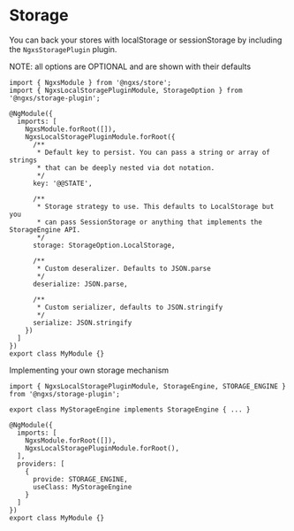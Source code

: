 # Storage

You can back your stores with localStorage or sessionStorage by including the `NgxsStoragePlugin` plugin.

NOTE: all options are OPTIONAL and are shown with their defaults

```TS
import { NgxsModule } from '@ngxs/store';
import { NgxsLocalStoragePluginModule, StorageOption } from '@ngxs/storage-plugin';

@NgModule({
  imports: [
    NgxsModule.forRoot([]),
    NgxsLocalStoragePluginModule.forRoot({
      /**
       * Default key to persist. You can pass a string or array of strings
       * that can be deeply nested via dot notation.
       */
      key: '@@STATE',

      /**
       * Storage strategy to use. This defaults to LocalStorage but you
       * can pass SessionStorage or anything that implements the StorageEngine API.
       */
      storage: StorageOption.LocalStorage,

      /**
       * Custom deseralizer. Defaults to JSON.parse
       */
      deserialize: JSON.parse,

      /**
       * Custom serializer, defaults to JSON.stringify
       */
      serialize: JSON.stringify
    })
  ]
})
export class MyModule {}
```

Implementing your own storage mechanism

```TS
import { NgxsLocalStoragePluginModule, StorageEngine, STORAGE_ENGINE } from '@ngxs/storage-plugin';

export class MyStorageEngine implements StorageEngine { ... }

@NgModule({
  imports: [
    NgxsModule.forRoot([]),
    NgxsLocalStoragePluginModule.forRoot(),
  ],
  providers: [
    {
      provide: STORAGE_ENGINE,
      useClass: MyStorageEngine
    }
  ]
})
export class MyModule {}
```
